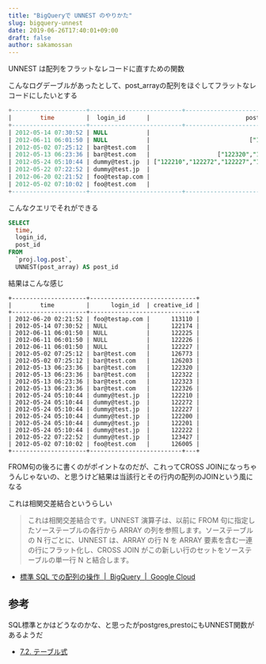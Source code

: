 ```yaml
---
title: "BigQueryで UNNEST のやりかた"
slug: bigquery-unnest
date: 2019-06-26T17:40:01+09:00
draft: false
author: sakamossan
---
```


UNNEST は配列をフラットなレコードに直すための関数

こんなログデーブルがあったとして、post_arrayの配列をほぐしてフラットなレコードにしたいとする

```sql
+---------------------+--------------------------+---------------------------------------------------------+
|        time         |  login_id      |                           post_array                 |
+---------------------+--------------------------+---------------------------------------------------------+
| 2012-05-14 07:30:52 | NULL           |                                              ["122174"] |
| 2012-06-11 06:01:50 | NULL           |                            ["122225","122226","122227"] |
| 2012-05-02 07:25:12 | bar@test.com   |                                     ["126773","126203"] |
| 2012-05-13 06:23:36 | bar@test.com   |                   ["122320","122322","122323","122326"] |
| 2012-05-24 05:10:44 | dummy@test.jp  | ["122210","122272","122227","122200","122201","122222"] |
| 2012-05-22 07:22:52 | dummy@test.jp  |                                              ["123427"] |
| 2012-06-20 02:21:52 | foo@testap.com |                                              ["113110"] |
| 2012-05-02 07:10:02 | foo@test.com   |                                              ["126005"] |
+---------------------+--------------------------+---------------------------------------------------------+
```

こんなクエリでそれができる

```sql
SELECT
  time,
  login_id,
  post_id
FROM
  `proj.log.post`,
  UNNEST(post_array) AS post_id
```

結果はこんな感じ

```
+---------------------+------------------------------+
|        time         |      login_id  | creative_id |
+---------------------+------------------------------+
| 2012-06-20 02:21:52 | foo@testap.com |      113110 |
| 2012-05-14 07:30:52 | NULL           |      122174 |
| 2012-06-11 06:01:50 | NULL           |      122225 |
| 2012-06-11 06:01:50 | NULL           |      122226 |
| 2012-06-11 06:01:50 | NULL           |      122227 |
| 2012-05-02 07:25:12 | bar@test.com   |      126773 |
| 2012-05-02 07:25:12 | bar@test.com   |      126203 |
| 2012-05-13 06:23:36 | bar@test.com   |      122320 |
| 2012-05-13 06:23:36 | bar@test.com   |      122322 |
| 2012-05-13 06:23:36 | bar@test.com   |      122323 |
| 2012-05-13 06:23:36 | bar@test.com   |      122326 |
| 2012-05-24 05:10:44 | dummy@test.jp  |      122210 |
| 2012-05-24 05:10:44 | dummy@test.jp  |      122272 |
| 2012-05-24 05:10:44 | dummy@test.jp  |      122227 |
| 2012-05-24 05:10:44 | dummy@test.jp  |      122200 |
| 2012-05-24 05:10:44 | dummy@test.jp  |      122201 |
| 2012-05-24 05:10:44 | dummy@test.jp  |      122222 |
| 2012-05-22 07:22:52 | dummy@test.jp  |      123427 |
| 2012-05-02 07:10:02 | foo@test.com   |      126005 |
+---------------------+--------------------------+---+
```

FROM句の後ろに書くのがポイントなのだが、これってCROSS JOINになっちゃうんじゃないの、と思うけど結果は当該行とその行内の配列のJOINという風になる

これは相関交差結合というらしい

> これは相関交差結合です。UNNEST 演算子は、以前に FROM 句に指定したソーステーブルの各行から ARRAY の列を参照します。ソーステーブルの N 行ごとに、UNNEST は、ARRAY の行 N を ARRAY 要素を含む一連の行にフラット化し、CROSS JOIN がこの新しい行のセットをソーステーブルの単一行 N と結合します。

- [標準 SQL での配列の操作  |  BigQuery  |  Google Cloud](https://cloud.google.com/bigquery/docs/reference/standard-sql/arrays?hl=ja#flattening-arrays)


## 参考

SQL標準とかはどうなのかな、と思ったがpostgres,prestoにもUNNEST関数があるようだ

- [7.2. テーブル式](https://www.postgresql.jp/document/9.6/html/queries-table-expressions.html)
